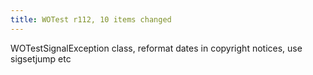 ```yaml
---
title: WOTest r112, 10 items changed
---
```


WOTestSignalException class, reformat dates in copyright notices, use sigsetjump etc
